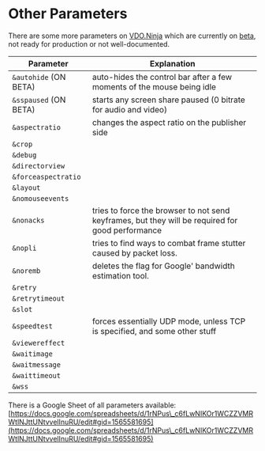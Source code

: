 # Other Parameters

There are some more parameters on [VDO.Ninja](https://vdo.ninja) which are currently on [beta](https://vdo.ninja/beta/), not ready for production or not well-documented.

| Parameter             | Explanation                                                                                      |
| --------------------- | ------------------------------------------------------------------------------------------------ |
| `&autohide` (ON BETA) | auto-hides the control bar after a few moments of the mouse being idle                           |
| `&sspaused` (ON BETA) | starts any screen share paused (0 bitrate for audio and video)                                   |
| `&aspectratio`        | changes the aspect ratio on the publisher side                                                   |
| `&crop`               |                                                                                                  |
| `&debug`              |                                                                                                  |
| `&directorview`       |                                                                                                  |
| `&forceaspectratio`   |                                                                                                  |
| `&layout`             |                                                                                                  |
| `&nomouseevents`      |                                                                                                  |
| `&nonacks`            | tries to force the browser to not send keyframes, but they will be required for good performance |
| `&nopli`              | tries to find ways to combat frame stutter caused by packet loss.                                |
| `&noremb`             | deletes the flag for Google' bandwidth estimation tool.                                          |
| `&retry`              |                                                                                                  |
| `&retrytimeout`       |                                                                                                  |
| `&slot`               |                                                                                                  |
| `&speedtest`          | forces essentially UDP mode, unless TCP is specified, and some other stuff                       |
| `&viewereffect`       |                                                                                                  |
| `&waitimage`          |                                                                                                  |
| `&waitmessage`        |                                                                                                  |
| `&waittimeout`        |                                                                                                  |
| `&wss`                |                                                                                                  |

There is a Google Sheet of all parameters available:\
[https://docs.google.com/spreadsheets/d/1rNPus\_c6fLwNIKOr1WCZZVMRWtlNJttUNtvvelInuRU/edit#gid=1565581695](https://docs.google.com/spreadsheets/d/1rNPus\_c6fLwNIKOr1WCZZVMRWtlNJttUNtvvelInuRU/edit#gid=1565581695)
